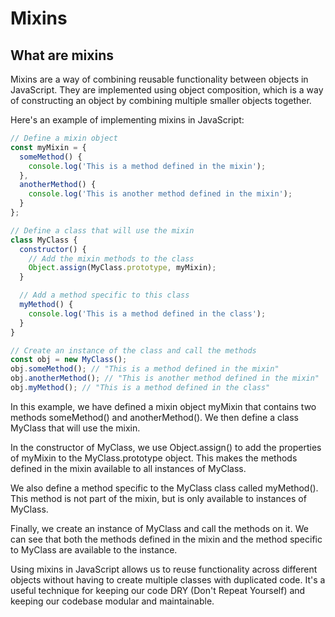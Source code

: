 # Mixins


## What are mixins
Mixins are a way of combining reusable functionality between objects in JavaScript. They are implemented using object composition, which is a way of constructing an object by combining multiple smaller objects together.

Here's an example of implementing mixins in JavaScript:

```javascript
// Define a mixin object
const myMixin = {
  someMethod() {
    console.log('This is a method defined in the mixin');
  },
  anotherMethod() {
    console.log('This is another method defined in the mixin');
  }
};

// Define a class that will use the mixin
class MyClass {
  constructor() {
    // Add the mixin methods to the class
    Object.assign(MyClass.prototype, myMixin);
  }

  // Add a method specific to this class
  myMethod() {
    console.log('This is a method defined in the class');
  }
}

// Create an instance of the class and call the methods
const obj = new MyClass();
obj.someMethod(); // "This is a method defined in the mixin"
obj.anotherMethod(); // "This is another method defined in the mixin"
obj.myMethod(); // "This is a method defined in the class"
```

In this example, we have defined a mixin object myMixin that contains two methods someMethod() and anotherMethod(). We then define a class MyClass that will use the mixin.

In the constructor of MyClass, we use Object.assign() to add the properties of myMixin to the MyClass.prototype object. This makes the methods defined in the mixin available to all instances of MyClass.

We also define a method specific to the MyClass class called myMethod(). This method is not part of the mixin, but is only available to instances of MyClass.

Finally, we create an instance of MyClass and call the methods on it. We can see that both the methods defined in the mixin and the method specific to MyClass are available to the instance.

Using mixins in JavaScript allows us to reuse functionality across different objects without having to create multiple classes with duplicated code. It's a useful technique for keeping our code DRY (Don't Repeat Yourself) and keeping our codebase modular and maintainable.